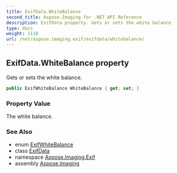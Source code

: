 ```yaml
---
title: ExifData.WhiteBalance
second_title: Aspose.Imaging for .NET API Reference
description: ExifData property. Gets or sets the white balance
type: docs
weight: 1110
url: /net/aspose.imaging.exif/exifdata/whitebalance/
---
```

## ExifData.WhiteBalance property

Gets or sets the white balance.

```csharp
public ExifWhiteBalance WhiteBalance { get; set; }
```

### Property Value

The white balance.

### See Also

* enum [ExifWhiteBalance](../../../aspose.imaging.exif.enums/exifwhitebalance/)
* class [ExifData](../)
* namespace [Aspose.Imaging.Exif](../../exifdata/)
* assembly [Aspose.Imaging](../../../)


